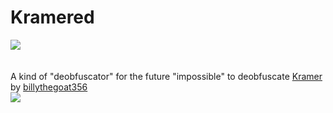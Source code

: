 # Kramered

[![](https://www.codefactor.io/repository/github/HideakiAtsuyo/Kramered/badge)](https://www.codefactor.io/repository/github/HideakiAtsuyo/Kramered)<br><br><br>A kind of "deobfuscator" for the future "impossible" to deobfuscate [Kramer](https://github.com/billythegoat356/Kramer) by [billythegoat356](https://github.com/billythegoat356)<br>![](https://i.imgur.com/WyQ713G.gif)
